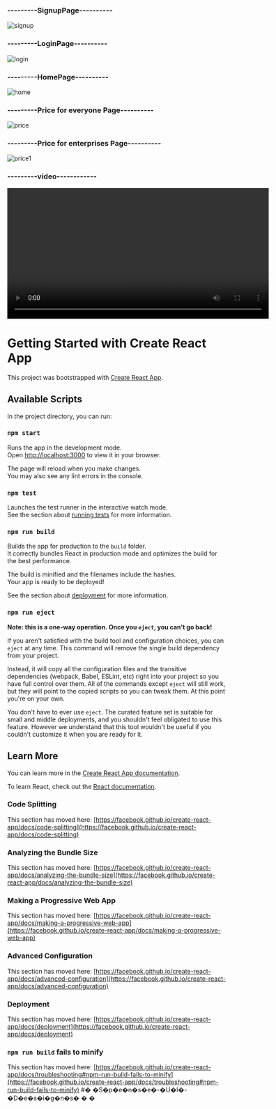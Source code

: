 <h3>---------SignupPage----------</h3>
<img src="https://github.com/manojodela/React-Spense-UI-Designs/blob/main/UI-screenshot/sigup.png" alt="signup" />
<h3>---------LoginPage----------</h3>
<img src="https://github.com/manojodela/React-Spense-UI-Designs/blob/main/UI-screenshot/login.png" alt="login" />
<h3>---------HomePage----------</h3>
<img src="https://github.com/manojodela/React-Spense-UI-Designs/blob/main/UI-screenshot/home.png" alt="home" />
<h3>---------Price for everyone Page----------</h3>
<img src="https://github.com/manojodela/React-Spense-UI-Designs/blob/main/UI-screenshot/price.png" alt="price" />
<h3>---------Price for enterprises Page----------</h3>
<img src="https://github.com/manojodela/React-Spense-UI-Designs/blob/main/UI-screenshot/price1.png" alt="price1" />
<h3>---------video------------</h3>
<video width="600" controls>
  <source src="https://github.com/manojodela/React-Spense-UI-Designs/blob/main/UI-screenshot/screen-capture.mp4" type="video/mp4">
</video>












# Getting Started with Create React App

This project was bootstrapped with [Create React App](https://github.com/facebook/create-react-app).

## Available Scripts

In the project directory, you can run:

### `npm start`

Runs the app in the development mode.\
Open [http://localhost:3000](http://localhost:3000) to view it in your browser.

The page will reload when you make changes.\
You may also see any lint errors in the console.

### `npm test`

Launches the test runner in the interactive watch mode.\
See the section about [running tests](https://facebook.github.io/create-react-app/docs/running-tests) for more information.

### `npm run build`

Builds the app for production to the `build` folder.\
It correctly bundles React in production mode and optimizes the build for the best performance.

The build is minified and the filenames include the hashes.\
Your app is ready to be deployed!

See the section about [deployment](https://facebook.github.io/create-react-app/docs/deployment) for more information.

### `npm run eject`

**Note: this is a one-way operation. Once you `eject`, you can't go back!**

If you aren't satisfied with the build tool and configuration choices, you can `eject` at any time. This command will remove the single build dependency from your project.

Instead, it will copy all the configuration files and the transitive dependencies (webpack, Babel, ESLint, etc) right into your project so you have full control over them. All of the commands except `eject` will still work, but they will point to the copied scripts so you can tweak them. At this point you're on your own.

You don't have to ever use `eject`. The curated feature set is suitable for small and middle deployments, and you shouldn't feel obligated to use this feature. However we understand that this tool wouldn't be useful if you couldn't customize it when you are ready for it.

## Learn More

You can learn more in the [Create React App documentation](https://facebook.github.io/create-react-app/docs/getting-started).

To learn React, check out the [React documentation](https://reactjs.org/).

### Code Splitting

This section has moved here: [https://facebook.github.io/create-react-app/docs/code-splitting](https://facebook.github.io/create-react-app/docs/code-splitting)

### Analyzing the Bundle Size

This section has moved here: [https://facebook.github.io/create-react-app/docs/analyzing-the-bundle-size](https://facebook.github.io/create-react-app/docs/analyzing-the-bundle-size)

### Making a Progressive Web App

This section has moved here: [https://facebook.github.io/create-react-app/docs/making-a-progressive-web-app](https://facebook.github.io/create-react-app/docs/making-a-progressive-web-app)

### Advanced Configuration

This section has moved here: [https://facebook.github.io/create-react-app/docs/advanced-configuration](https://facebook.github.io/create-react-app/docs/advanced-configuration)

### Deployment

This section has moved here: [https://facebook.github.io/create-react-app/docs/deployment](https://facebook.github.io/create-react-app/docs/deployment)

### `npm run build` fails to minify

This section has moved here: [https://facebook.github.io/create-react-app/docs/troubleshooting#npm-run-build-fails-to-minify](https://facebook.github.io/create-react-app/docs/troubleshooting#npm-run-build-fails-to-minify)
#� �S�p�e�n�s�e�-�U�I�-�D�e�s�i�g�n�s�
�
�
